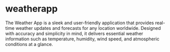 # weatherapp
The Weather App is a sleek and user-friendly application that provides real-time weather updates and forecasts for any location worldwide. Designed with accuracy and simplicity in mind, it delivers essential weather information such as temperature, humidity, wind speed, and atmospheric conditions at a glance.
